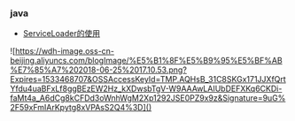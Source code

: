 ### java
* [ServiceLoader的使用](https://github.com/dehong/articles/blob/master/java/ServiceLoader的使用.md)

![https://wdh-image.oss-cn-beijing.aliyuncs.com/blogImage/%E5%B1%8F%E5%B9%95%E5%BF%AB%E7%85%A7%202018-06-25%2017.10.53.png?Expires=1533468707&OSSAccessKeyId=TMP.AQHsB_31C8SKGx171JJXfQrtYfdu4uaBFxLf8ggBEzEW2Hz_kXDwsbTgV-W9AAAwLAIUbDEFXKq6CKDi-faMt4a_A6dCg8kCFDd3oWnhWgM2Xp1292JSE0PZ9x9z&Signature=9uG%2F59xFmIArKpytg8xVPAsS2Q4%3D]()
